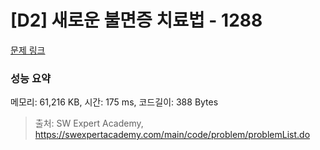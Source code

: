 # [D2] 새로운 불면증 치료법 - 1288 

[문제 링크](https://swexpertacademy.com/main/code/problem/problemDetail.do?contestProbId=AV18_yw6I9MCFAZN) 

### 성능 요약

메모리: 61,216 KB, 시간: 175 ms, 코드길이: 388 Bytes



> 출처: SW Expert Academy, https://swexpertacademy.com/main/code/problem/problemList.do